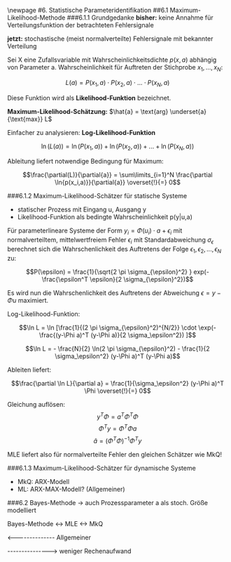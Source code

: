\newpage
#6. Statistische Parameteridentifikation
##6.1 Maximum-Likelihood-Methode
###6.1.1 Grundgedanke
**bisher:** keine Annahme für Verteilungsfunktion der betrachteten Fehlersignale

**jetzt:** stochastische (meist normalverteilte) Fehlersignale mit bekannter Verteilung

Sei X eine Zufallsvariable mit Wahrscheinlichkeitsdichte $p(x,a)$ abhängig von Parameter a.
Wahrscheinlichkeit für Auftreten der Stichprobe $x_1, ... , x_N$:

$$L(a) = P(x_1,a) \cdot P(x_2,a) \cdot ... \cdot P(x_N,a)$$

Diese Funktion wird als **Likelihood-Funktion** bezeichnet.

**Maximum-Likelihood-Schätzung:** $\hat{a} = \text{arg} \underset{a}{\text{max}} L$

Einfacher zu analysieren: **Log-Likelihood-Funktion**

$$\ln(L(a)) = \ln(P(x_1,a)) + \ln(P(x_2,a)) + ... + \ln(P(x_N,a))$$

Ableitung liefert notwendige Bedingung für Maximum:

$$\frac{\partial(L)}{\partial{a}} = \sum\limits_{i=1}^N \frac{\partial \ln{p(x_i,a)}}{\partial{a}} \overset{!}{=} 0$$

###6.1.2 Maximum-Likelihood-Schätzer für statische Systeme
* statischer Prozess mit Eingang u, Ausgang y
* Likelihood-Funktion als bedingte Wahrscheinlichkeit p(y|u,a)

Für parameterlineare Systeme der Form $y_i = \Phi(u_i) \cdot a + \epsilon_i$
mit normalverteiltem, mittelwertfreiem Fehler $\epsilon_i$ mit Standardabweichung $\sigma_\epsilon$
berechnet sich die Wahrschenlichkeit des Auftretens der Folge $\epsilon_1, \epsilon_2, ..., \epsilon_N$ zu:

$$P(\epsilon) = \frac{1}{\sqrt{2 \pi \sigma_{\epsilon}^2} } exp(-\frac{\epsilon^T \epsilon}{2 \sigma_{\epsilon}^2})$$

Es wird nun die Wahrschenlichkeit des Auftretens der Abweichung $\epsilon = y - \Phi u$ maximiert.

Log-Likelihood-Funktion:

$$\ln L = \ln [\frac{1}{(2 \pi \sigma_{\epsilon}^2)^{N/2}} \cdot \exp(- \frac{(y-\Phi a)^T (y-\Phi a)}{2 \sigma_\epsilon^2}) ]$$

$$\ln L =  - \frac{N}{2} \ln(2 \pi \sigma_{\epsilon}^2) -  \frac{1}{2 \sigma_\epsilon^2} (y-\Phi a)^T (y-\Phi a)$$

Ableiten liefert:

$$\frac{\partial \ln L}{\partial a} = \frac{1}{\sigma_\epsilon^2} (y-\Phi a)^T \Phi \overset{!}{=} 0$$



Gleichung auflösen:
$$y^T \Phi = a^T \Phi^T \Phi$$
$$\Phi^T y = \Phi^T \Phi a$$
$$\hat{a} = (\Phi^T \Phi)^{-1} \Phi^T y$$

MLE liefert also für normalverteilte Fehler den gleichen Schätzer wie MkQ!

###6.1.3 Maximum-Likelihood-Schätzer für dynamische Systeme

- MkQ: ARX-Modell
- ML: ARX-MAX-Modell? (Allgemeiner)

###6.2 Bayes-Methode
-> auch Prozessparameter a als stoch. Größe modelliert

Bayes-Methode <-> MLE <-> MkQ

<--------------   Allgemeiner

---------------> weniger Rechenaufwand
